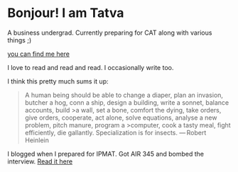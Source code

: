 

# Bonjour! I am Tatva

A business undergrad. Currently preparing for CAT along with various things ;)

[you can find me here](https://www.linkedin.com/in/tatva-desai-9b5782224/)

I love to read and read and read. I occasionally write too.

I think this pretty much sums it up:

>A human being should be able to change a diaper, plan an invasion, butcher a hog, conn a ship, design a building, write a sonnet, balance accounts, build >a wall, set a bone, comfort the dying, take orders, give orders, cooperate, act alone, solve equations, analyse a new problem, pitch manure, program a >computer, cook a tasty meal, fight efficiently, die gallantly. Specialization is for insects.
>                                                                                               — Robert Heinlein


I blogged when I prepared for IPMAT. Got AIR 345 and bombed the interview. [Read it here]( www.tatvadesai.blogspot.com)
